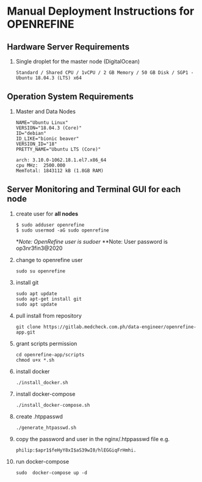 # Manual Deployment Instructions for OPENREFINE #

## Hardware Server Requirements ##
1. Single droplet for the master node (DigitalOcean)
    ```
    Standard / Shared CPU / 1vCPU / 2 GB Memory / 50 GB Disk / SGP1 - Ubuntu 18.04.3 (LTS) x64
    ```

## Operation System Requirements ##
1. Master and Data Nodes
    ```
    NAME="Ubuntu Linux"
    VERSION="18.04.3 (Core)"
    ID="debian"
    ID_LIKE="bionic beaver"
    VERSION_ID="18"
    PRETTY_NAME="Ubuntu LTS (Core)"

    arch: 3.10.0-1062.18.1.el7.x86_64
    cpu MHz:  2500.000 
    MemTotal: 1843112 kB (1.8GB RAM)
    ```
## Server Monitoring and Terminal GUI for each node ##

1. create user for **all nodes**
    ```
    $ sudo adduser openrefine 
    $ sudo usermod -aG sudo openrefine 
    ```
    **Note: OpenRefine user is sudoer*
    **Note: User password is op3nr3fin3@2020

1. change to openrefine user
    ```
    sudo su openrefine
    ```
    
1. install git
    ```
    sudo apt update
    sudo apt-get install git
    sudo apt update
    ```

1. pull install from repository 
    ```
    git clone https://gitlab.medcheck.com.ph/data-engineer/openrefine-app.git
    ```

1. grant scripts permission 
    ```
    cd openrefine-app/scripts
    chmod u+x *.sh
    ```

1. install docker
    ```
    ./install_docker.sh
    ```

1. install docker-compose
    ```
    ./install_docker-compose.sh
    ```

1. create .htppasswd
    ```
    ./generate_htpasswd.sh
    ```

1. copy the password and user in the nginx/.htppasswd file
    e.g.
    ```
    philip:$apr1$feHyY8xI$aS39wI0/hlEGGiqFrHmhi.
    ```

1. run docker-compose
    ```
    sudo  docker-compose up -d
    ```